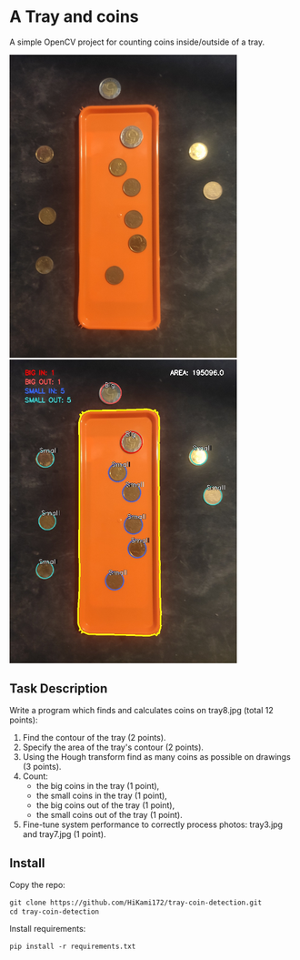 # A Tray and coins
A simple OpenCV project for counting coins inside/outside of a tray.

<img src="data/source/tray8.jpg" width=400>
<img src="data/output/out-tray8.jpg" width="400">

## Task Description
Write a program which finds and calculates coins on tray8.jpg (total 12 points):

1. Find the contour of the tray (2 points).
2. Specify the area of the tray's contour (2 points).
3. Using the Hough transform find as many coins as possible on
drawings (3 points). 
4. Count:
	- the big coins in the tray (1 point),
    - the small coins in the tray (1 point),
	- the big coins out of the tray (1 point),
	- the small coins out of the tray (1 point).
5. Fine-tune system performance to correctly process photos: tray3.jpg and tray7.jpg (1 point).


## Install

Copy the repo:
```shell
git clone https://github.com/HiKami172/tray-coin-detection.git
cd tray-coin-detection
```

Install requirements:
```shell
pip install -r requirements.txt
```


